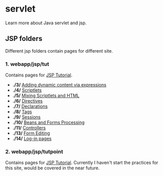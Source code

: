 servlet
=======

Learn more about Java servlet and jsp.



JSP folders
--------------

Different jsp folders contain pages for different site.

### 1. webapp/jsp/tut

Contains pages for [JSP Tutorial](http://www.jsptut.com/).
+ **./3/** [Adding dynamic content via expressions](http://www.jsptut.com/Dynexpr.jsp)
+ **./4/** [Scriptlets](http://www.jsptut.com/Scriptlets.jsp)
+ **./5/** [Mixing Scriptlets and HTML](http://www.jsptut.com/Mixing.jsp)
+ **./6/** [Directives](http://www.jsptut.com/Directives.jsp)
+ **./7/** [Declarations](http://www.jsptut.com/Declarations.jsp)
+ **./8/** [Tags](http://www.jsptut.com/Tags.jsp)
+ **./9/** [Sessions](http://www.jsptut.com/Sessions.jsp)
+ **./10/** [Beans and Forms Processing](http://www.jsptut.com/Forms.jsp)
+ **./11/** [Controllers](http://www.jsptut.com/Controllers.jsp)
+ **./13/** [Form Editing](http://www.jsptut.com/Editing.jsp)
+ **./14/** [Log-in pages](http://www.jsptut.com/Loginforms.jsp)

### 2. webapp/jsp/tutpoint

Contains pages for [JSP Tutorial](http://www.tutorialspoint.com/jsp/index.htm). Currently I haven't start the practices for this site, would be covered in the near future.

